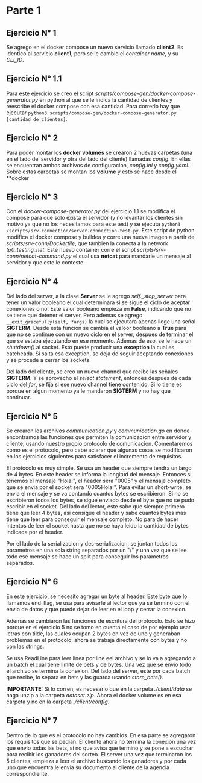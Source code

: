 # Parte 1

## Ejercicio N° 1

Se agrego en el docker compose un nuevo servicio llamado **client2**. Es identico al
servicio **client1**, pero se le cambio el _container name_, y su _CLI_ID_.

## Ejercicio N° 1.1
Para este ejercicio se creo el script _scripts/compose-gen/docker-compose-generator.py_ en python al que se le indica la cantidad de clientes y reescribe el docker compose con esa cantidad. Para correrlo hay que ejecutar `python3 scripts/compose-gen/docker-compose-generator.py [cantidad_de_clientes]`.


## Ejercicio N° 2

Para poder montar los **docker volumes** se crearon 2 nuevas carpetas (una en el lado del servidor y otra del lado del cliente) llamadas _config_. En ellas se encuentran ambos archivos de configuracion, _config.ini_ y _config.yaml_. Sobre estas carpetas se montan los **volume** y esto se hace desde el **docker

## Ejercicio N° 3

Con el _docker-compose-generator.py_ del ejercicio 1.1 se modifica el compose para que solo exista el servidor (y no levantar los clientes sin motivo ya que no los necesitamos para este test) y se ejecuta `python3 /scripts/srv-connection/server-connection-test.py`. Este script de python modifica el docker compose y buildea y corre una nueva imagen a partir de _scripts/srv-conn/Dockerfile_, que tambien la conecta a la network _tp0_testing_net_. Este nuevo container corre el script _scripts/srv-conn/netcat-command.py_ el cual usa **netcat** para mandarle un mensaje al servidor y que este le conteste.

## Ejercicio N° 4

Del lado del server, a la clase **Server** se le agrego *self._stop_server* para tener un valor booleano el cual determinara si se sigue el ciclo de aceptar conexiones o no. Este valor booleano empieza en **False**, indicando que no se tiene que detener el server. Pero ademas se agrego `__exit_gracefully(self, *args)` la cual se ejecutara apenas llege una señal **SIGTERM**. Desde esta funcion se cambia el valoor booleano a **True** para que no se continue con un nuevo ciclo en el server, despues de terminar el que se estaba ejecutando en ese momento. Ademas de eso, se le hace un _shutdown()_ al socket. Esto puede producir una **exception** la cual es catcheada. Si salta esa exception, se deja de seguir aceptando conexiones y se procede a cerrar los sockets.

Del lado del cliente, se creo un nuevo channel que recibe las señales **SIGTERM**. Y se aprovecho el _select statement_, entonces despues de cada ciclo del _for_, se fija si ese nuevo channel tiene contenido. Si lo tiene es porque en algun momento ya le mandaron **SIGTERM** y no hay que continuar. 

## Ejercicio N° 5

Se crearon los archivos _communication.py_ y _communication.go_ en donde encontramos las funciones que permiten la comunicacion entre servidor y cliente, usando nuestro propio protocolo de comunicacion. Comentaremos como es el protocolo, pero cabe aclarar que algunas cosas se modificaron en los ejercicios siguientes para satisfacer el incremento de requisitos.

El protocolo es muy simple. Se usa un header que siempre tendra un largo de 4 bytes. En este header se informa la longitud del mensaje. Entonces si tenemos el mensaje "Hola!", el header sera "0005" y el mensaje completo que se envia por el socket sera "0005Hola!". Para evitar un short-write, se envia el mensaje y se va contando cuantos bytes se escribieron. Si no se escribieron todos los bytes, se sigue enviado desde el byte que no se pudo escribir en el socket. Del lado del lector, este sabe que siempre primero tiene que leer 4 bytes, asi consigue el header y sabe cuantos bytes mas tiene que leer para conseguir el mensaje completo. No para de hacer intentos de leer el socket hasta que no se haya leido la cantidad de bytes indicada por el header.

Por el lado de la serializacion y des-serializacion, se juntan todos los parametros en una sola string separados por un "/" y una vez que se lee todo ese mensaje se hace un split para conseguir los parametros separados.

## Ejercicio N° 6

En este ejercicio, se necesito agregar un byte al header. Este byte que lo llamamos end_flag, se usa para avisarle al lector que ya se termino con el envio de datos y que puede dejar de leer en el loop y cerrar la conexion.

Ademas se cambiaron las funciones de escritura del protocolo. Esto se hizo porque en el ejercicio 5 no se tomo en cuenta el caso de por ejemplo usar letras con tilde, las cuales ocupan 2 bytes en vez de uno y generaban problemas en el protocolo, ahora se trabaja directamente con bytes y no con las strings.

Se usa ReadLine para leer linea por line eel archivo y se lo va a agregando a un batch el cual tiene limite de bets y de bytes. Una vez que se envio todo el archivo se termina la conexion. Del lado del server, este por cada batch que recibe, lo separa en bets y las guarda usando _store_bets()_.

**IMPORTANTE:** Si lo corren, es necesario que en la carpeta _./client/data_ se haga unzip a la carpeta _dataset.zip_. Ahora el docker volume es en esa carpeta y no en la carpeta _./client/config_.

## Ejercicio N° 7

Dentro de lo que es el protocolo no hay cambios. En esa parte se agregaron los requisitos que se pedian. El cliente ahora no termina la conexion una vez que envio todas las bets, si no que avisa que termino y se pone a escuchar para recibir los ganadores del sorteo. El server una vez que terminaron los 5 clientes, empieza a leer el archivo buscando los ganadores y por cada uno que encuentra le envia su documento al cliente de la agencia correspondiente.